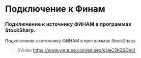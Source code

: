# Подключение к Финам

### Подключение к источнику ФИНАМ в программах StockSharp.

Подключение к источнику ФИНАМ в программах StockSharp.

> [!Video https://www.youtube.com/embed/gUeC2KZSOVc]
